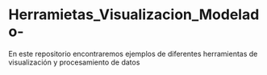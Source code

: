 # Herramietas_Visualizacion_Modelado-
En este repositorio encontraremos ejemplos de diferentes herramientas de visualización y procesamiento de datos 
